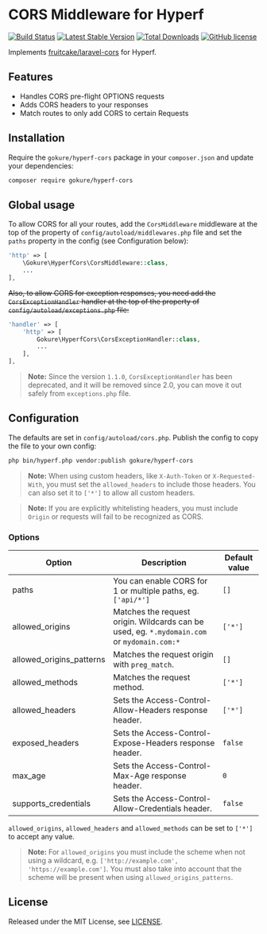 # CORS Middleware for Hyperf

[![Build Status](https://github.com/gokure/hyperf-cors/actions/workflows/run-tests.yml/badge.svg)](https://github.com/gokure/hyperf-cors/actions)
[![Latest Stable Version](https://img.shields.io/packagist/v/gokure/hyperf-cors.svg)](https://packagist.org/packages/gokure/hyperf-cors)
[![Total Downloads](https://img.shields.io/packagist/dt/gokure/hyperf-cors.svg)](https://packagist.org/packages/gokure/hyperf-cors)
[![GitHub license](https://img.shields.io/github/license/gokure/hyperf-cors)](LICENSE)

Implements [fruitcake/laravel-cors](https://github.com/fruitcake/laravel-cors) for Hyperf.

## Features

* Handles CORS pre-flight OPTIONS requests
* Adds CORS headers to your responses
* Match routes to only add CORS to certain Requests

## Installation

Require the `gokure/hyperf-cors` package in your `composer.json` and update your dependencies:

```sh
composer require gokure/hyperf-cors
```

## Global usage

To allow CORS for all your routes, add the `CorsMiddleware` middleware at the top of the property of `config/autoload/middlewares.php` file and set the `paths` property in the config (see Configuration below):

```php
'http' => [
    \Gokure\HyperfCors\CorsMiddleware::class,
    ...
],
```

~~Also, to allow CORS for exception responses, you need add the `CorsExceptionHandler` handler at the top of the property of `config/autoload/exceptions.php` file:~~

```php
'handler' => [
    'http' => [
        Gokure\HyperfCors\CorsExceptionHandler::class,
        ...
    ],
],
```

> **Note:** Since the version `1.1.0`, `CorsExceptionHandler` has been deprecated, and it will be removed since 2.0, you can move it out safely from `exceptions.php` file.

## Configuration

The defaults are set in `config/autoload/cors.php`. Publish the config to copy the file to your own config:

```sh
php bin/hyperf.php vendor:publish gokure/hyperf-cors
```

> **Note:** When using custom headers, like `X-Auth-Token` or `X-Requested-With`, you must set the `allowed_headers` to include those headers. You can also set it to `['*']` to allow all custom headers.

> **Note:** If you are explicitly whitelisting headers, you must include `Origin` or requests will fail to be recognized as CORS.

### Options

| Option                   | Description                                                                                 | Default value |
| ------------------------ | ------------------------------------------------------------------------------------------- | ------------- |
| paths                    | You can enable CORS for 1 or multiple paths, eg. `['api/*'] `                               | `[]`          |
| allowed_origins          | Matches the request origin. Wildcards can be used, eg. `*.mydomain.com` or `mydomain.com:*` | `['*']`       |
| allowed_origins_patterns | Matches the request origin with `preg_match`.                                               | `[]`          |
| allowed_methods          | Matches the request method.                                                                 | `['*']`       |
| allowed_headers          | Sets the Access-Control-Allow-Headers response header.                                      | `['*']`       |
| exposed_headers          | Sets the Access-Control-Expose-Headers response header.                                     | `false`       |
| max_age                  | Sets the Access-Control-Max-Age response header.                                            | `0`           |
| supports_credentials     | Sets the Access-Control-Allow-Credentials header.                                           | `false`       |

`allowed_origins`, `allowed_headers` and `allowed_methods` can be set to `['*']` to accept any value.

> **Note:** For `allowed_origins` you must include the scheme when not using a wildcard, e.g. `['http://example.com', 'https://example.com']`. You must also take into account that the scheme will be present when using `allowed_origins_patterns`.

## License

Released under the MIT License, see [LICENSE](LICENSE).
